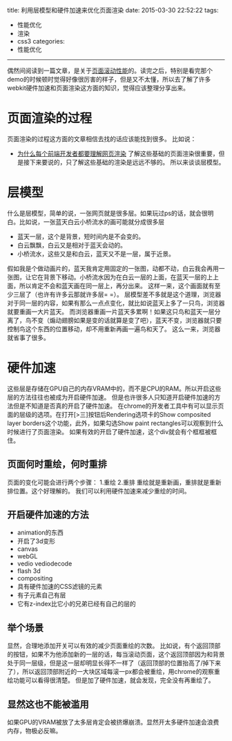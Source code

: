 title: 利用层模型和硬件加速来优化页面渲染
date: 2015-03-30 22:52:22
tags:
- 性能优化
- 渲染
- css3
categories:
- 性能优化
---

偶然间阅读到一篇文章，是关于[页面滚动性能](http://web.jobbole.com/82195/)的。读完之后，特别是看完那个demo的时候顿时觉得好像很厉害的样子，但是又不太懂，所以去了解了许多webkit硬件加速和页面渲染这方面的知识，觉得应该整理分享出来。
<!-- more -->
# 页面渲染的过程

页面渲染的过程这方面的文章相信去找的话应该能找到很多。
比如说：
*   [为什么每个前端开发者都要理解网页渲染](http://blog.jobbole.com/72692/)
了解这些基础的页面渲染很重要，但是接下来要说的，只了解这些基础的渲染是远远不够的。
所以来谈谈层模型。

# 层模型

什么是层模型，简单的说，一张网页就是很多层。如果玩过ps的话，就会很明白。比如说，一张蓝天白云小桥流水的画可能就分成很多层

+   蓝天一层，这个是背景，短时间内是不会变的。
+   白云飘飘，白云又是相对于蓝天会动的。
+   小桥流水，这些又是和白云，蓝天又不是一层，属于近景。


假如我是个做动画片的，蓝天我肯定用固定的一张图，动都不动，白云我会再用一张图，让它在背景下移动。小桥流水因为在白云一层的上面，在蓝天一层的上上面，所以肯定不会和蓝天画在同一层上，再分出来。
这样一来，这个画面就有至少三层了（也许有许多云那就许多层= =）。
层模型差不多就是这个道理，浏览器对于同一层的内容，如果有那么一点点变化，就比如说蓝天上多了一只鸟，浏览器就要重画一大片蓝天。
而浏览器重画一片蓝天多累啊！如果这只鸟和蓝天一层分离了，鸟不变（煽动翅膀如果是变的话就算是变了吧），蓝天不变，浏览器就只要控制鸟这个东西的位置移动，却不用重新再画一遍鸟和天了。
这么一来，浏览器就省事了很多。

# 硬件加速
这些层是存储在GPU自己的内存VRAM中的，而不是CPU的RAM。所以开启这些层的方法往往也被成为开启硬件加速。
但是也许很多人只知道开启硬件加速的方法但是不知道是否真的开启了硬件加速。
在chrome的开发者工具中有可以显示页面的层级的选项。在打开[>三]按钮后Rendering选项卡的Show composited layer borders这个功能，此外，如果勾选Show paint rectangles可以观察到什么时候进行了页面渲染。
如果有效的开启了硬件加速，这个div就会有个框框被框住。
## 页面何时重绘，何时重排
页面的变化可能会进行两个步骤：
1.重绘 2.重排
重绘就是重新画，重排就是重新排位置。这个好理解的。
我们可以利用硬件加速来减少重绘的时间。

## 开启硬件加速的方法
+   animation的东西
+   开启了3d变形
+   canvas
+   webGL
+   vedio vediodecode
+   flash 3d
+   compositing
+   具有硬件加速的CSS滤镜的元素
+   有子元素自己有层
+   它有z-index比它小的兄弟已经有自己的层的


## 举个场景
显然，合理地添加开关可以有效的减少页面重绘的次数。
比如说，有个返回顶部的按钮，如果不为他添加新的一层的话，每当滚动页面，这个返回顶部因为和背景处于同一层级，但是这一层却明显长得不一样了（返回顶部的位置抬高了/掉下来了），所以返回顶部附近的一大块区域每滚一px都会被重绘，用chrome的观察重绘功能可以看得很清楚。
但是加了硬件加速，就会发现，完全没有再重绘了。

## 显然这也不能被滥用
如果GPU的VRAM被放了太多层肯定会被挤爆崩溃。显然开太多硬件加速会浪费内存，物极必反嘛。
